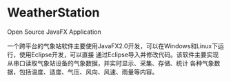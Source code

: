 # WeatherStation
Open Source JavaFX Application

一个跨平台的气象站软件主要使用JavaFX2.0开发，可以在Windows和Linux下运行，使用Eclipse开发，可以直接
通过Eclipse导入并修改代码。该软件主要实现从串口读取气象站设备的气象数据，并实时显示、采集、存储、统计
各种气象数据，包括温度、适度、气压、风向、风速、雨量等内容。



